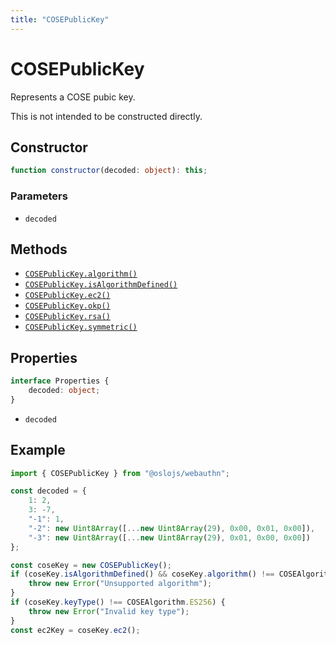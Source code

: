 ```yaml
---
title: "COSEPublicKey"
---
```


# COSEPublicKey

Represents a COSE pubic key.

This is not intended to be constructed directly.

## Constructor

```ts
function constructor(decoded: object): this;
```

### Parameters

- `decoded`

## Methods

- [`COSEPublicKey.algorithm()`](/reference/main/COSEPublicKey/algorithm)
- [`COSEPublicKey.isAlgorithmDefined()`](/reference/main/COSEPublicKey/isAlgorithmDefined)
- [`COSEPublicKey.ec2()`](/reference/main/COSEPublicKey/ec2)
- [`COSEPublicKey.okp()`](/reference/main/COSEPublicKey/okp)
- [`COSEPublicKey.rsa()`](/reference/main/COSEPublicKey/rsa)
- [`COSEPublicKey.symmetric()`](/reference/main/COSEPublicKey/symmetric)

## Properties

```ts
interface Properties {
	decoded: object;
}
```

- `decoded`

## Example

```ts
import { COSEPublicKey } from "@oslojs/webauthn";

const decoded = {
	1: 2,
	3: -7,
	"-1": 1,
	"-2": new Uint8Array([...new Uint8Array(29), 0x00, 0x01, 0x00]),
	"-3": new Uint8Array([...new Uint8Array(29), 0x01, 0x00, 0x00])
};

const coseKey = new COSEPublicKey();
if (coseKey.isAlgorithmDefined() && coseKey.algorithm() !== COSEAlgorithm.ES256) {
	throw new Error("Unsupported algorithm");
}
if (coseKey.keyType() !== COSEAlgorithm.ES256) {
	throw new Error("Invalid key type");
}
const ec2Key = coseKey.ec2();
```
